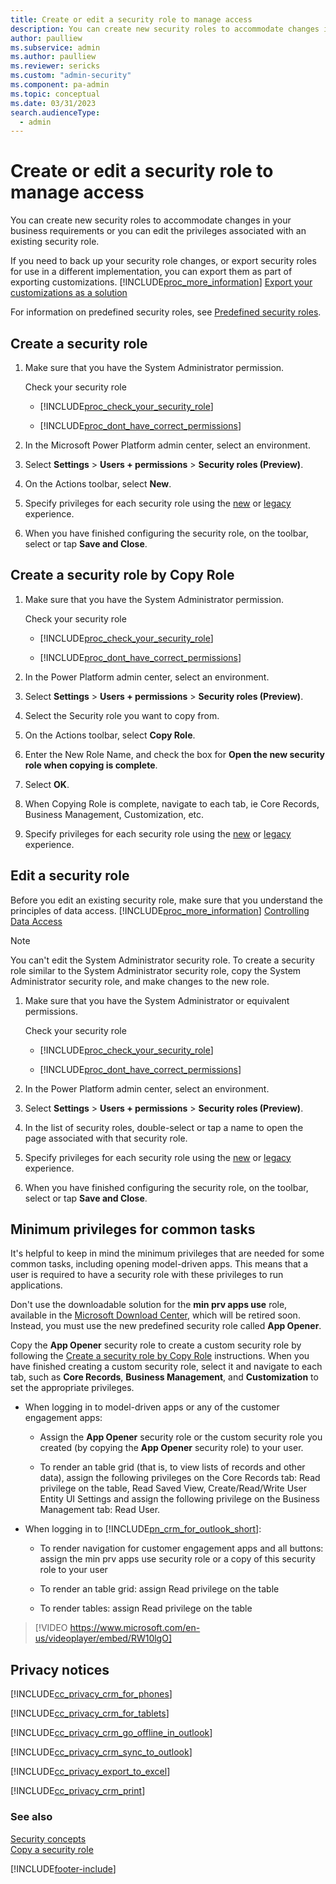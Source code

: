 ```yaml
---
title: Create or edit a security role to manage access 
description: You can create new security roles to accommodate changes in your business requirements or you can edit the privileges associated with an existing security role.
author: paulliew
ms.subservice: admin
ms.author: paulliew
ms.reviewer: sericks
ms.custom: "admin-security"
ms.component: pa-admin
ms.topic: conceptual
ms.date: 03/31/2023
search.audienceType: 
  - admin
---
```

# Create or edit a security role to manage access 

You can create new security roles to accommodate changes in your business requirements or you can edit the privileges associated with an existing security role.
  
 If you need to back up your security role changes, or export security roles for use in a different implementation, you can export them as part of exporting customizations. [!INCLUDE[proc_more_information](../includes/proc-more-information.md)] [Export your customizations as a solution](/powerapps/maker/common-data-service/use-solutions-for-your-customizations)  

For information on predefined security roles, see [Predefined security roles](database-security.md#predefined-security-roles).
  
## Create a security role  
  
1. Make sure that you have the System Administrator permission.
  
    Check your security role  
  
   - [!INCLUDE[proc_check_your_security_role](../includes/proc-check-your-security-role.md)]  
  
   - [!INCLUDE[proc_dont_have_correct_permissions](../includes/proc-dont-have-correct-permissions.md)]  
  
2. In the Microsoft Power Platform admin center, select an environment. 

3. Select **Settings** > **Users + permissions** > **Security roles (Preview)**.  
   
4. On the Actions toolbar, select **New**.  
  
5. Specify privileges for each security role using the [new](security-roles-privileges.md#define-the-privileges-and-properties-of-a-security-role) or [legacy](security-roles-privileges.md#security-roles-and-the-legacy-ui) experience.
  
6. When you have finished configuring the security role, on the toolbar, select or tap **Save and Close**.  
  
## Create a security role by Copy Role

1. Make sure that you have the System Administrator permission.
  
    Check your security role  
  
   - [!INCLUDE[proc_check_your_security_role](../includes/proc-check-your-security-role.md)]  
  
   - [!INCLUDE[proc_dont_have_correct_permissions](../includes/proc-dont-have-correct-permissions.md)]  
  
2. In the Power Platform admin center, select an environment. 

3. Select **Settings** > **Users + permissions** > **Security roles (Preview)**.  
  
4. Select the Security role you want to copy from.

5. On the Actions toolbar, select **Copy Role**.  

6. Enter the New Role Name, and check the box for **Open the new security role when copying is complete**.

7. Select **OK**.
  
8. When Copying Role is complete, navigate to each tab, ie Core Records, Business Management, Customization, etc.

9. Specify privileges for each security role using the [new](security-roles-privileges.md#define-the-privileges-and-properties-of-a-security-role) or [legacy](security-roles-privileges.md#security-roles-and-the-legacy-ui) experience.

## Edit a security role  
 Before you edit an existing security role, make sure that you understand the principles of data access. [!INCLUDE[proc_more_information](../includes/proc-more-information.md)] [Controlling Data Access](../admin/security-roles-privileges.md)  
  
> [!NOTE]
> You can't edit the System Administrator security role. To create a security role similar to the System Administrator security role, copy the System Administrator security role, and make changes to the new role.  
  
1. Make sure that you have the System Administrator or equivalent permissions.
  
    Check your security role  
  
   - [!INCLUDE[proc_check_your_security_role](../includes/proc-check-your-security-role.md)]  
  
   - [!INCLUDE[proc_dont_have_correct_permissions](../includes/proc-dont-have-correct-permissions.md)]  
  
2. In the Power Platform admin center, select an environment. 

3. Select **Settings** > **Users + permissions** > **Security roles (Preview)**.  
  
4. In the list of security roles, double-select or tap a name to open the page associated with that security role.  
  
5. Specify privileges for each security role using the [new](security-roles-privileges.md#define-the-privileges-and-properties-of-a-security-role) or [legacy](security-roles-privileges.md#security-roles-and-the-legacy-ui) experience.
    
6. When you have finished configuring the security role, on the toolbar, select or tap **Save and Close**.  
  
## Minimum privileges for common tasks  

It's helpful to keep in mind the minimum privileges that are needed for some common tasks, including opening model-driven apps. This means that a user is required to have a security role with these privileges to run applications.
 
Don't use the downloadable solution for the **min prv apps use** role, available in the [Microsoft Download Center](https://go.microsoft.com/fwlink/?linkid=2221577), which will be retired soon. Instead, you must use the new predefined security role called **App Opener**.
 
Copy the **App Opener** security role to create a custom security role by following the [Create a security role by Copy Role](#create-a-security-role-by-copy-role) instructions. When you have finished creating a custom security role, select it and navigate to each tab, such as **Core Records**, **Business Management**, and **Customization** to set the appropriate privileges. 
  
- When logging in to model-driven apps or any of the customer engagement apps:  
  
  -   Assign the **App Opener** security role or the custom security role you created (by copying the **App Opener** security role) to your user.
  
  -   To render an table grid (that is, to view lists of records and other data), assign the following privileges on the Core Records tab: Read privilege on the table, Read Saved View, Create/Read/Write User Entity UI Settings
      and assign the following privilege on the Business Management tab: Read User.   

- When logging in to [!INCLUDE[pn_crm_for_outlook_short](../includes/pn-crm-for-outlook-short.md)]:

   - To render navigation for customer engagement apps and all buttons: assign the min prv apps use security role or a copy of this security role to your user   
  
  - To render an table grid: assign Read privilege on the table  
  
  - To render tables: assign Read privilege on the table 

> [!VIDEO https://www.microsoft.com/en-us/videoplayer/embed/RW10lgO]
  
## Privacy notices  
[!INCLUDE[cc_privacy_crm_for_phones](../includes/cc-privacy-crm-for-phones.md)]
  
[!INCLUDE[cc_privacy_crm_for_tablets](../includes/cc-privacy-crm-for-tablets.md)]
  
[!INCLUDE[cc_privacy_crm_go_offline_in_outlook](../includes/cc-privacy-crm-go-offline-in-outlook.md)]
  
[!INCLUDE[cc_privacy_crm_sync_to_outlook](../includes/cc-privacy-crm-sync-to-outlook.md)]
  
 [!INCLUDE[cc_privacy_export_to_excel](../includes/cc-privacy-export-to-excel.md)]
  
 [!INCLUDE[cc_privacy_crm_print](../includes/cc-privacy-crm-print.md)]
  
### See also  
 [Security concepts](../admin/wp-security-cds.md)   
 [Copy a security role](../admin/copy-security-role.md)


[!INCLUDE[footer-include](../includes/footer-banner.md)]

